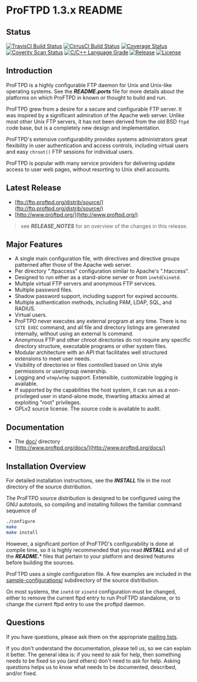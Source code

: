 # ProFTPD 1.3.x README

## Status

[![TravisCI Build Status](https://travis-ci.org/proftpd/proftpd.svg?branch=master)](https://travis-ci.org/proftpd/proftpd)
[![CirrusCI Build Status](https://api.cirrus-ci.com/github/proftpd/proftpd.svg?branch=master)](https://cirrus-ci.com/github/proftpd/proftpd)
[![Coverage Status](https://coveralls.io/repos/proftpd/proftpd/badge.svg?branch=master&service=github)](https://coveralls.io/github/proftpd/proftpd?branch=master)
[![Coverity Scan Status](https://scan.coverity.com/projects/198/badge.svg)](https://scan.coverity.com/projects/198)
[![C/C++ Language Grade](https://img.shields.io/lgtm/grade/cpp/g/proftpd/proftpd.svg?logo=lgtm&logoWidth=18)](https://lgtm.com/projects/g/proftpd/proftpd/context:cpp)
[![Release](https://img.shields.io/badge/release-1.3.7f-brightgreen)](https://github.com/proftpd/proftpd/releases/latest)
[![License](https://img.shields.io/badge/license-GPL-brightgreen.svg)](https://img.shields.io/badge/license-GPL-brightgreen.svg)

## Introduction

ProFTPD is a highly configurable FTP daemon for Unix and Unix-like
operating systems.  See the _**README.ports**_ file for more details about
the platforms on which ProFTPD in known or thought to build and run.

ProFTPD grew from a desire for a secure and configurable FTP server.
It was inspired by a significant admiration of the Apache web server.
Unlike most other Unix FTP servers, it has not been derived from the old
BSD `ftpd` code base, but is a completely new design and implementation.

ProFTPD's extensive configurability provides systems administrators great
flexibility in user authentication and access controls, including virtual
users and easy `chroot()` FTP sessions for individual users.

ProFTPD is popular with many service providers for delivering update
access to user web pages, without resorting to Unix shell accounts.

## Latest Release

- [ftp://ftp.proftpd.org/distrib/source/](ftp://ftp.proftpd.org/distrib/source/)
- [http://www.proftpd.org/](http://www.proftpd.org/)

> see _**RELEASE_NOTES**_ for an overview of the changes in this release.

## Major Features

- A single main configuration file, with directives and directive groups patterned after those of the Apache web server.
- Per directory ".ftpaccess" configuration similar to Apache's ".htaccess".
- Designed to run either as a stand-alone server or from `inetd`/`xinetd`.
- Multiple virtual FTP servers and anonymous FTP services.
- Multiple password files.
- Shadow password support, including support for expired accounts.
- Multiple authentication methods, including PAM, LDAP, SQL, and RADIUS.
- Virtual users.
- ProFTPD never executes any external program at any time. There is no `SITE EXEC` command, and all file and directory listings are generated internally, without using an external ls command.
- Anonymous FTP and other chroot directories do not require any specific directory structure, executable programs or other system files.
- Modular architecture with an API that facilitates well structured extensions to meet user needs.
- Visibility of directories or files controlled based on Unix style permissions or user/group ownership.
- Logging and `utmp`/`wtmp` support.  Extensible, customizable logging is available.
- If supported by the capabilities the host system, it can run as a non-privileged user in stand-alone mode, thwarting attacks aimed at exploiting "root" privileges.
- GPLv2 source license.  The source code is available to audit.

## Documentation

- The [doc/](doc/) directory
- [http://www.proftpd.org/docs/](http://www.proftpd.org/docs/)

## Installation Overview

For detailed installation instructions, see the _**INSTALL**_ file in the root
directory of the source distribution.

The ProFTPD source distribution is designed to be configured using the GNU
autotools, so compiling and installing follows the familiar command sequence of
```bash
./configure
make
make install
```

However, a significant portion of ProFTPD's configurability is done at compile
time, so it is highly recommended that you read _**INSTALL**_ and all of the
_**README.***_ files that pertain to your platform and desired features before
building the sources.

ProFTPD uses a single configuration file.  A few examples are included in the
[sample-configurations/](sample-configurations/) subdirectory of the source
distribution.

On most systems, the `inetd` or `xinetd` configuration must be changed, either
to remove the current ftpd entry to run ProFTPD standalone, or to change the
current ftpd entry to use the proftpd daemon.

## Questions

If you have questions, please ask them on the appropriate [mailing lists](http://www.proftpd.org/lists.html).

If you don't understand the documentation, please tell us, so we can explain it
better.  The general idea is: if you need to ask for help, then something needs
to be fixed so you (and others) don't need to ask for help.  Asking questions
helps us to know what needs to be documented, described, and/or fixed.
